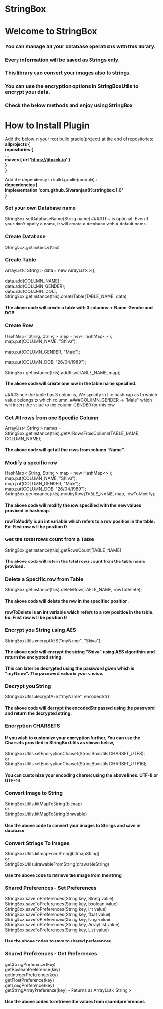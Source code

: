 # StringBox

# Welcome to StringBox

###  You can manage all your database operations with this library. 
### Every information will be saved as Strings only. 
### This library can convert your images also to strings. 
### You can use the encryption options in StringBoxUtils to encrypt your data. 
### Check the below methods and enjoy using StringBox

# How to Install Plugin
Add the below in your root build.gradle(project) at the end of repositories:<br />
<b>allprojects { </b><br />
<b>repositories { </b><br />
<b>... </b><br />
<b>maven { url 'https://jitpack.io' } </b><br />
<b>} </b><br />
<b>} </b><br />
            
Add the dependency in build.gradle(module) : <br />
<b>dependencies { </b><br />
<b>implementation 'com.github.Sivaranjan89:stringbox:1.0'</b><br />
<b>}</b><br />


### Set your own Database name
StringBox.setDatabaseName(String name)
####This is optional. Even if your don't spcify a name, It will create a database with a default name.

### Create Database
StringBox.getInstance(this)

### Create Table
ArrayList< String > data = new ArrayList<>();</br>      
        data.add(COLUMN_NAME); </br>
        data.add(COLUMN_GENDER); </br>
        data.add(COLUMN_DOB); </br> 
        StringBox.getInstance(this).createTable(TABLE_NAME, data); </br>
#### The above code will create a table with 3 columns -> Name, Gender and DOB.


### Create Row
HashMap< String, String > map = new HashMap<>(); </br> 
        map.put(COLUMN_NAME, "Shiva"); </br>  
        map.put(COLUMN_GENDER, "Male"); </br>  
        map.put(COLUMN_DOB, "26/04/1989"); </br>  
        StringBox.getInstance(this).addRow(TABLE_NAME, map); </br>  
#### The above code will create one row in the table name specified. 
####Since the table has 3 columns, We specify in the hashmap as to which value belongs to which column.
####COLUMN_GENDER -> "Male" which will insert the value to the column GENDER for this row
  
 
### Get All rows from one Specific Column
ArrayList< String > names = StringBox.getInstance(this).getAllRowsFromColumn(TABLE_NAME, COLUMN_NAME); </br>
#### The above code will get all the rows from column "Name".
 

### Modify a specific row
HashMap< String, String > map = new HashMap<>();</br>
        map.put(COLUMN_NAME, "Shiva");</br>
        map.put(COLUMN_GENDER, "Male");</br>
        map.put(COLUMN_DOB, "26/04/1989");</br>
        StringBox.getInstance(this).modifyRow(TABLE_NAME, map, rowToModify);
#### The above code will modify the row specified with the new values provided in hashmap. 
#### rowToModify is an int variable which refers to a row position in the table. Ex: First row will be position 0


### Get the total rows count from a Table
StringBox.getInstance(this).getRowsCount(TABLE_NAME)
#### The above code will return the total rows count from the table name provided.


### Delete a Specific row from Table
StringBox.getInstance(this).deleteRow(TABLE_NAME, rowToDelete);
#### The above code will delete the row in the specified position. 
#### rowToDelete is an int variable which refers to a row position in the table. Ex: First row will be position 0


### Encrypt you String using AES
StringBoxUtils.encryptAES("myName", "Shiva");
#### The above code will encrypt the string "Shiva" using AES algorithim and return the encrypted string. 
#### This can later be decrypted using the password given which is "myName". The password value is your choice.


### Decrypt you String
StringBoxUtils.decryptAES("myName", encodedStr)
#### The above code will decrypt the encodedStr passed using the password and return the decrypted string.


### Encryption CHARSETS
#### If you wish to customize your encryption further, You can use the Charsets provided in StringBoxUtils as shown below,
StringBoxUtils.setEncryptionCharset(StringBoxUtils.CHARSET_UTF8); </br>
or </br>
StringBoxUtils.setEncryptionCharset(StringBoxUtils.CHARSET_UTF16);
#### You can customize your encoding charset using the above lines. UTF-8 or UTF-16


### Convert Image to String
StringBoxUtils.bitMapToString(bitmap) </br>
or </br>
StringBoxUtils.bitMapToString(drawable)
#### Use the above code to convert your images to Strings and save in database


### Convert Strings To Images
StringBoxUtils.bitmapFromString(bitmapString)</br>
or</br>
StringBoxUtils.drawableFromString(drawableString)</br>
#### Use the above code to retrieve the image from the string


### Shared Preferences - Set Preferences
StringBox.saveToPreferences(String key, String value) </br>
StringBox.saveToPreferences(String key, boolean value) </br>
StringBox.saveToPreferences(String key, int value) </br>
StringBox.saveToPreferences(String key, float value) </br>
StringBox.saveToPreferences(String key, long value) </br>
StringBox.saveToPreferences(String key, ArrayList<String> value) </br>
StringBox.saveToPreferences(String key, List<String> value) </br>
#### Use the above codes to save to shared preferences


### Shared Preferences - Get Preferences
getStringPreference(key) </br>
getBooleanPreference(key) </br>
getIntegerPreference(key) </br>
getFloatPreference(key) </br>
getLongPreference(key) </br>
getStringArrayPreference(key) - Returns as ArrayList< String > </br>
#### Use the above codes to retrieve the values from sharedpreferences.
